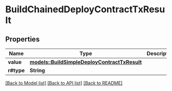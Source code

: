 # BuildChainedDeployContractTxResult

## Properties

Name | Type | Description | Notes
------------ | ------------- | ------------- | -------------
**value** | [**models::BuildSimpleDeployContractTxResult**](BuildSimpleDeployContractTxResult.md) |  | 
**r#type** | **String** |  | 

[[Back to Model list]](../README.md#documentation-for-models) [[Back to API list]](../README.md#documentation-for-api-endpoints) [[Back to README]](../README.md)


